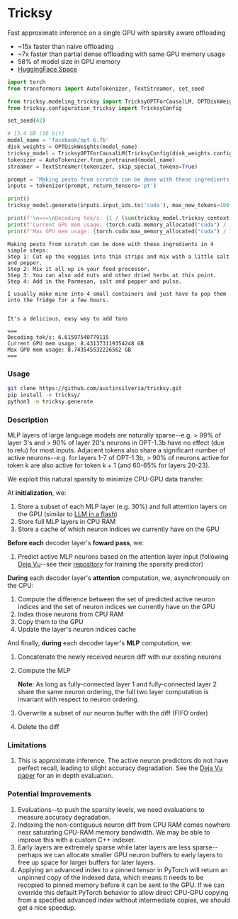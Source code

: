 # Tricksy
Fast approximate inference on a single GPU with sparsity aware offloading
* ~15x faster than naive offloading
* ~7x faster than partial dense offloading with same GPU memory usage
* 58% of model size in GPU memory
* [HuggingFace Space](https://huggingface.co/spaces/austinsilveria/tricksy)

```python
import torch
from transformers import AutoTokenizer, TextStreamer, set_seed

from tricksy.modeling_tricksy import TricksyOPTForCausalLM, OPTDiskWeights
from tricksy.configuration_tricksy import TricksyConfig

set_seed(42)

# 13.4 GB (16 bit)
model_name = 'facebook/opt-6.7b'
disk_weights = OPTDiskWeights(model_name)
tricksy_model = TricksyOPTForCausalLM(TricksyConfig(disk_weights.config), disk_weights)
tokenizer = AutoTokenizer.from_pretrained(model_name)
streamer = TextStreamer(tokenizer, skip_special_tokens=True)

prompt = 'Making pesto from scratch can be done with these ingredients in 4 simple steps:\nStep 1'
inputs = tokenizer(prompt, return_tensors='pt')

print()
tricksy_model.generate(inputs.input_ids.to('cuda'), max_new_tokens=100, do_sample=True, top_k=50, top_p=0.9, streamer=streamer)

print(f'\n===\nDecoding tok/s: {1 / (sum(tricksy_model.tricksy_context.forward_times[1:]) / (len(tricksy_model.tricksy_context.forward_times) - 1))}')
print(f'Current GPU mem usage: {torch.cuda.memory_allocated("cuda") / 1024 ** 3} GB')
print(f'Max GPU mem usage: {torch.cuda.max_memory_allocated("cuda") / 1024 ** 3} GB\n===')
```
~~~
Making pesto from scratch can be done with these ingredients in 4 simple steps:
Step 1: Cut up the veggies into thin strips and mix with a little salt and pepper.
Step 2: Mix it all up in your food processor.
Step 3: You can also add nuts and other dried herbs at this point.
Step 4: Add in the Parmesan, salt and pepper and pulse.

I usually make mine into 4 small containers and just have to pop them into the fridge for a few hours.


It's a delicious, easy way to add tons

===
Decoding tok/s: 6.61597540779115
Current GPU mem usage: 8.431373119354248 GB
Max GPU mem usage: 8.743545532226562 GB
===
~~~

### Usage
```bash
git clone https://github.com/austinsilveria/tricksy.git
pip install -e tricksy/
python3 -m tricksy.generate
```

### Description
MLP layers of large language models are naturally sparse--e.g. > 99% of layer 3's and > 90% of layer 20's neurons in OPT-1.3b have no effect (due to relu) for most inputs. Adjacent tokens also share a significant number of active neurons--e.g. for layers 1-7 of OPT-1.3b, > 90% of neurons active for token k are also active for token k + 1 (and 60-65% for layers 20-23).

We exploit this natural sparsity to minimize CPU-GPU data transfer.

At **initialization**, we:
1. Store a subset of each MLP layer (e.g. 30%) and full attention layers on the GPU (similar to [LLM in a flash](https://arxiv.org/abs/2312.11514))
2. Store full MLP layers in CPU RAM
3. Store a cache of which neuron indices we currently have on the GPU

**Before each** decoder layer's **foward pass**, we:
1. Predict active MLP neurons based on the attention layer input (following [Deja Vu](https://proceedings.mlr.press/v202/liu23am/liu23am.pdf)--see their [repository](https://github.com/FMInference/DejaVu/blob/master/sparse_predictor/trainer_mlp.py) for training the sparsity predictor)

**During** each decoder layer's **attention** computation, we, asynchronously on the CPU:
1. Compute the difference between the set of predicted active neuron indices and the set of neuron indices we currently have on the GPU
2. Index those neurons from CPU RAM
3. Copy them to the GPU
4. Update the layer's neuron indices cache

And finally, **during** each decoder layer's **MLP** computation, we:
1. Concatenate the newly received neuron diff with our existing neurons
2. Compute the MLP

   **Note**: As long as fully-connected layer 1 and fully-connected layer 2 share the same neuron ordering, the full two layer computation is invariant with respect to neuron ordering.
4. Overwrite a subset of our neuron buffer with the diff (FIFO order)
5. Delete the diff

### Limitations
1. This is approximate inference. The active neuron predictors do not have perfect recall, leading to slight accuracy degradation. See the [Deja Vu paper](https://proceedings.mlr.press/v202/liu23am/liu23am.pdf) for an in depth evaluation.

### Potential Improvements
1. Evaluations--to push the sparsity levels, we need evaluations to measure accuracy degradation.
2. Indexing the non-contiguous neuron diff from CPU RAM comes nowhere near saturating CPU-RAM memory bandwidth. We may be able to improve this with a custom C++ indexer.
3. Early layers are extremely sparse while later layers are less sparse--perhaps we can allocate smaller GPU neuron buffers to early layers to free up space for larger buffers for later layers.
4. Applying an advanced index to a pinned tensor in PyTorch will return an unpinned copy of the indexed data, which means it needs to be recopied to pinned memory before it can be sent to the GPU. If we can override this default PyTorch behavior to allow direct CPU-GPU copying from a specified advanced index without intermediate copies, we should get a nice speedup.
